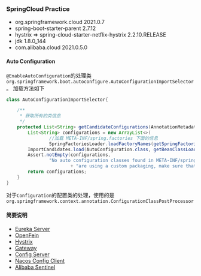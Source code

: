 ### SpringCloud Practice

- org.springframework.cloud 2021.0.7
- spring-boot-starter-parent 2.7.12
- hystrix => spring-cloud-starter-netflix-hystrix 2.2.10.RELEASE
- jdk 1.8.0_144
- com.alibaba.cloud 2021.0.5.0

#### Auto Configuration
`@EnableAutoConfiguration`的处理类`org.springframework.boot.autoconfigure.AutoConfigurationImportSelector`。
加载方法如下

```java
class AutoConfigurationImportSelector{

    /**
     * 获取所有的类信息
     */
    protected List<String> getCandidateConfigurations(AnnotationMetadata metadata, AnnotationAttributes attributes) {
        List<String> configurations = new ArrayList<>(
                //加载 META-INF/spring.factories 下面的信息
                SpringFactoriesLoader.loadFactoryNames(getSpringFactoriesLoaderFactoryClass(), getBeanClassLoader()));
        ImportCandidates.load(AutoConfiguration.class, getBeanClassLoader()).forEach(configurations::add);
        Assert.notEmpty(configurations,
                "No auto configuration classes found in META-INF/spring.factories nor in META-INF/spring/org.springframework.boot.autoconfigure.AutoConfiguration.imports. If you "
                        + "are using a custom packaging, make sure that file is correct.");
        return configurations;
    }
}
```

对于`Configuration`的配置类的处理，使用的是`org.springframework.context.annotation.ConfigurationClassPostProcessor`

#### 简要说明

- [Eureka Server](eureka-server/readme.md)
- [OpenFein](business-provider/biz-api/readme.md)
- [Hystrix](business-hystrix-consumer/readme.md)
- [Gateway](gateway-server/readme.md)
- [Config Server](config-server/readme.md)
- [Nacos Config Client](alibaba-config-client/readme.md)
- [Alibaba Sentinel](alibaba-sentinel-provider/readme.md)
